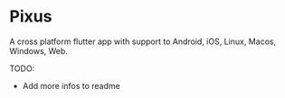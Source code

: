 # Pixus
A cross platform flutter app with support to Android, iOS, Linux, Macos, Windows, Web.

TODO:
 - Add more infos to readme

